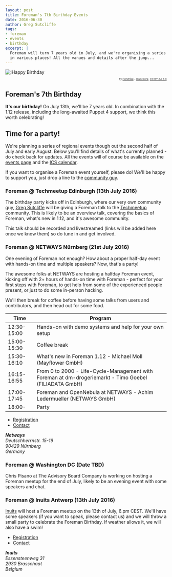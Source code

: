 ```yaml
---
layout: post
title: Foreman's 7th Birthday Events
date: 2016-06-30
author: Greg Sutcliffe
tags:
- foreman
- events
- birthday
excerpt: |
  Foreman will turn 7 years old in July, and we're organising a series of parties
  in various places! All the vanues and details after the jump...
---
```


<div class='col-md-6 pull-right'>
<img src="/static/images/birthday.png" title="IHappy Birthday" />
<p style="font-size:8px;text-align:right">By <a href="//commons.wikimedia.org/wiki/User:Hendrike" title="User:Hendrike">Hendrike</a> - <span class="int-own-work" lang="en"><a href='https://commons.wikimedia.org/w/index.php?curid=3259208'>Own work</a></span>, <a title="Creative Commons Attribution-Share Alike 3.0" href="http://creativecommons.org/licenses/by-sa/3.0/">CC BY-SA 3.0</a></p>
</div>

## Foreman's 7th Birthday

**It's our birthday!** On July 13th, we'll be 7 years old. In combination with
the 1.12 release, including the long-awaited Puppet 4 support, we think this
worth celebrating!

## Time for a party!

We're planning a series of regional events though out the second half of July
and early August. Below you'll find details of what's currently planned - do
check back for updates. All the events will of course be available on the
[events page](/events) and the [ICS calendar](/events/all.ics).

If you want to organise a Foreman event yourself, please do! We'll be happy to
support you, just drop a line to the [community
guy](mailto:community@emeraldreverie.org).

### Foreman @ Techmeetup Edinburgh (13th July 2016)

The birthday party kicks off in Edinburgh, where our very own community guy,
[Greg Sutcliffe](https://twitter.com/gwmngilfen) will be giving a Foreman talk
to the [Techmeetup](http://techmeetup.co.uk) community. This is likely to be an
overview talk, covering the basics of Foreman, what's new in 1.12, and it's
awesome community.

This talk should be recorded and livestreamed (links will be added here once we
know them) so do tune in and get involved.

### Foreman @ NETWAYS Nürnberg (21st July 2016)

One evening of Foreman not enough? How about a proper half-day event with
hands-on time and multiple speakers? Now, that's a party!

The awesome folks at NETWAYS are hosting a halfday Foreman event, kicking off
with 2+ hours of hands-on time with Foreman - perfect for your first steps with
Foreman, to get help from some of the experienced people present, or just to do
some in-person hacking.

We'll then break for coffee before having some talks from users and
contributors, and then head out for some food.

Time        | Program
------------|------------------------------------------------------
12:30-15:00 | Hands-on with demo systems and help for your own setup
15:00-15:30 | Coffee break
15:30-16:10 | What's new in Foreman 1.12 - Michael Moll (Mayflower GmbH)
16:15-16:55 | From 0 to 2000 - Life-Cycle-Management with Foreman at dm-drogeriemarkt - Timo Goebel (FILIADATA GmbH)
17:00-17:45 | Foreman and OpenNebula at NETWAYS - Achim Ledermueller (NETWAYS GmbH)
18:00-      | Party

* [Registration](https://www.eventbrite.com/e/foreman-birthday-party-tickets-26323083050)
* [Contact](mailto:dirk.goetz@netways.de)

<address>
<strong>Netways</strong><br/>
Deutschherrnstr. 15-19<br/>
90429 Nürnberg<br/>
Germany
</address>

### Foreman @ Washington DC (Date TBD)

Chris Pisano at The Advisory Board Company is working on hosting
a Foreman meetup for the end of July, likely to be an evening
event with some speakers and chat.

### Foreman @ Inuits Antwerp (13th July 2016)

[Inuits](https://inuits.eu) will host a Foreman meetup on the 13th of July, 6.pm
CEST. We'll have some speakers (if you want to speak, please contact us) and we
will throw a small party to celebrate the Foreman Birthday. If weather allows
it, we will also have a swim!

* [Registration](http://www.meetup.com/Belgian-Puppet-User-Group/events/232171666/)
* [Contact](mailto:roidelapluie@inuits.eu)

<address>
<strong>Inuits</strong><br/>
Essensteenweg 31<br/>
2930 Brasschaat<br/>
Belgium
</address>
